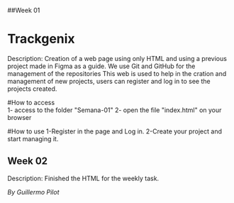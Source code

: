 ##Week 01
# Trackgenix

Description: Creation of a web page using only HTML and using a previous project made in Figma as a guide. We use Git and GitHub for the management of the repositories
This web is used to help in the cration and management of new projects, users can register and log in to see the projects created.

#How to access	
1- access to the folder "Semana-01"
2- open the file "index.html" on your browser

#How to use
1-Register in the page and Log in.
2-Create your project and start managing it.

## Week 02

Description: Finished the HTML for the weekly task.



_By Guillermo Pilot_